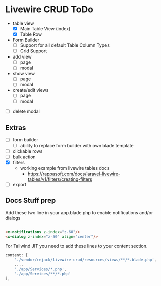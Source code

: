 # Livewire CRUD ToDo

- table view
    - [x] Main Table View (index)
    - [x] Table Row
- Form Builder
    - [ ] Support for all default Table Column Types
    - [ ] Grid Support
- add view
    - [ ] page
    - [ ] modal
- show view
    - [ ] page
    - [ ] modal
- create/edit views
    - [ ] page
    - [ ] modal
- [ ] delete modal

## Extras

- [ ] form builder
    - [ ] ability to replace form builder with own blade template
- [ ] clickable rows
- [ ] bulk action
- [x] filters
    - working example from livewire tables docs
        - https://rappasoft.com/docs/laravel-livewire-tables/v1/filters/creating-filters
- [ ] export

## Docs Stuff prep

Add these two line in your app.blade.php to enable notifications and/or dialogs

```html

<x-notifications z-index="z-60"/>
<x-dialog z-index="z-50" align="center"/>
```

For Tailwind JIT you need to add these lines to your content section.

```js
content: [
    './vendor/rejack/livewire-crud/resources/views/**/*.blade.php',
    ...,
    './app/Services/*.php',
    './app/Services/**/*.php'
],
```
